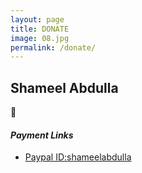 ```yaml
---
layout: page
title: DONATE
image: 08.jpg
permalink: /donate/
---
```


## Shameel Abdulla
🖤   
   

#### *Payment Links*
* [Paypal ID:shameelabdulla ](http://paypal.me/shameelabdulla "Paypal ME") 
